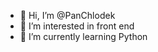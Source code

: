 - 👋 Hi, I’m @PanChlodek
- 👀 I’m interested in front end
- 🌱 I’m currently learning Python

<!---
PanChlodek/PanChlodek is a ✨ special ✨ repository because its `README.md` (this file) appears on your GitHub profile.
You can click the Preview link to take a look at your changes.
--->
